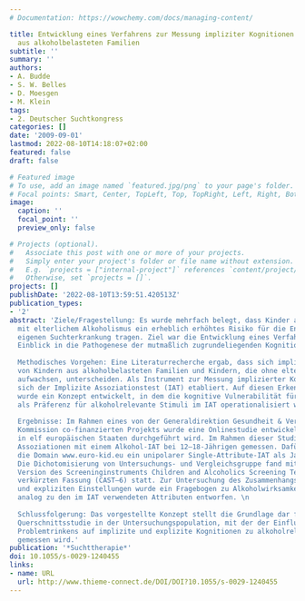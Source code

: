 ```yaml
---
# Documentation: https://wowchemy.com/docs/managing-content/

title: Entwicklung eines Verfahrens zur Messung impliziter Kognitionen bei Kindern
  aus alkoholbelasteten Familien
subtitle: ''
summary: ''
authors:
- A. Budde
- S. W. Belles
- D. Moesgen
- M. Klein
tags:
- 2. Deutscher Suchtkongress
categories: []
date: '2009-09-01'
lastmod: 2022-08-10T14:18:07+02:00
featured: false
draft: false

# Featured image
# To use, add an image named `featured.jpg/png` to your page's folder.
# Focal points: Smart, Center, TopLeft, Top, TopRight, Left, Right, BottomLeft, Bottom, BottomRight.
image:
  caption: ''
  focal_point: ''
  preview_only: false

# Projects (optional).
#   Associate this post with one or more of your projects.
#   Simply enter your project's folder or file name without extension.
#   E.g. `projects = ["internal-project"]` references `content/project/deep-learning/index.md`.
#   Otherwise, set `projects = []`.
projects: []
publishDate: '2022-08-10T13:59:51.420513Z'
publication_types:
- '2'
abstract: 'Ziele/Fragestellung: Es wurde mehrfach belegt, dass Kinder aus Familien
  mit elterlichem Alkoholismus ein erheblich erhöhtes Risiko für die Entwicklung einer
  eigenen Suchterkrankung tragen. Ziel war die Entwicklung eines Verfahrens für einen
  Einblick in die Pathogenese der mutmaßlich zugrundeliegenden Kognitionen. \n 
  
  Methodisches Vorgehen: Eine Literaturrecherche ergab, dass sich implizite Einstellungen zu Alkohol
  von Kindern aus alkoholbelasteten Familien und Kindern, die ohne elterlichen Alkoholismus
  aufwachsen, unterscheiden. Als Instrument zur Messung implizierter Kognitionen hat
  sich der Implizite Assoziationstest (IAT) etabliert. Auf diesen Erkenntnissen aufbauend
  wurde ein Konzept entwickelt, in dem die kognitive Vulnerabilität für eine Alkoholerkrankung
  als Präferenz für alkoholrelevante Stimuli im IAT operationalisiert wurde. \n
  
  Ergebnisse: Im Rahmen eines von der Generaldirektion Gesundheit & Verbraucher der Europäischen
  Kommission co-finanzierten Projekts wurde eine Onlinestudie entwickelt, die derzeit
  in elf europäischen Staaten durchgeführt wird. Im Rahmen dieser Studie werden implizite
  Assoziationen mit einem Alkohol-IAT bei 12–18-Jährigen gemessen. Dafür wurde für
  die Domain www.euro-kid.eu ein unipolarer Single-Attribute-IAT als Java-Applet entwickelt.
  Die Dichotomisierung von Untersuchungs- und Vergleichsgruppe fand mittels der deutschen
  Version des Screeninginstruments Children and Alcoholics Screening Test in seiner
  verkürzten Fassung (CAST–6) statt. Zur Untersuchung des Zusammenhangs zwischen impliziten
  und expliziten Einstellungen wurde ein Fragebogen zu Alkoholwirksamkeitserwartungen
  analog zu den im IAT verwendeten Attributen entworfen. \n
  
  Schlussfolgerung: Das vorgestellte Konzept stellt die Grundlage dar für eine erstmalig durchgeführte internationale
  Querschnittsstudie in der Untersuchungspopulation, mit der der Einfluss elterlichen
  Problemtrinkens auf implizite und explizite Kognitionen zu alkoholrelevanten Stimuli
  gemessen wird.'
publication: '*Suchttherapie*'
doi: 10.1055/s-0029-1240455
links:
- name: URL
  url: http://www.thieme-connect.de/DOI/DOI?10.1055/s-0029-1240455
---
```

